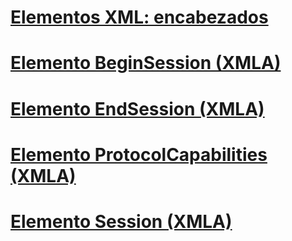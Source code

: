 # [Elementos XML: encabezados](xml-elements-headers.md)

# [Elemento BeginSession (XMLA)](beginsession-element-xmla.md)
# [Elemento EndSession (XMLA)](endsession-element-xmla.md)
# [Elemento ProtocolCapabilities (XMLA)](protocolcapabilities-element-xmla.md)
# [Elemento Session (XMLA)](session-element-xmla.md)
